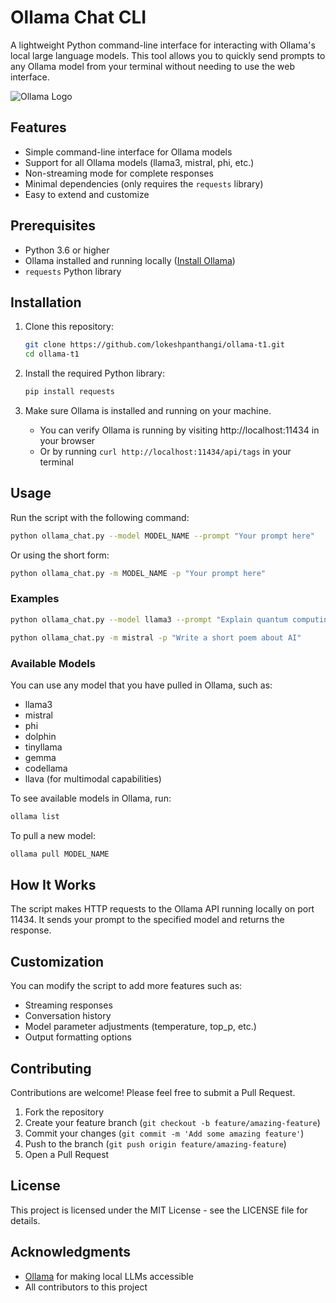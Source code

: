 # Ollama Chat CLI

A lightweight Python command-line interface for interacting with Ollama's local large language models. This tool allows you to quickly send prompts to any Ollama model from your terminal without needing to use the web interface.

![Ollama Logo](https://ollama.com/public/ollama.png)

## Features

- Simple command-line interface for Ollama models
- Support for all Ollama models (llama3, mistral, phi, etc.)
- Non-streaming mode for complete responses
- Minimal dependencies (only requires the `requests` library)
- Easy to extend and customize

## Prerequisites

- Python 3.6 or higher
- Ollama installed and running locally ([Install Ollama](https://ollama.com/download))
- `requests` Python library

## Installation

1. Clone this repository:
   ```bash
   git clone https://github.com/lokeshpanthangi/ollama-t1.git
   cd ollama-t1
   ```

2. Install the required Python library:
   ```bash
   pip install requests
   ```

3. Make sure Ollama is installed and running on your machine.
   - You can verify Ollama is running by visiting http://localhost:11434 in your browser
   - Or by running `curl http://localhost:11434/api/tags` in your terminal

## Usage

Run the script with the following command:

```bash
python ollama_chat.py --model MODEL_NAME --prompt "Your prompt here"
```

Or using the short form:

```bash
python ollama_chat.py -m MODEL_NAME -p "Your prompt here"
```

### Examples

```bash
python ollama_chat.py --model llama3 --prompt "Explain quantum computing in simple terms"
```

```bash
python ollama_chat.py -m mistral -p "Write a short poem about AI"
```

### Available Models

You can use any model that you have pulled in Ollama, such as:
- llama3
- mistral
- phi
- dolphin
- tinyllama
- gemma
- codellama
- llava (for multimodal capabilities)

To see available models in Ollama, run:
```bash
ollama list
```

To pull a new model:
```bash
ollama pull MODEL_NAME
```

## How It Works

The script makes HTTP requests to the Ollama API running locally on port 11434. It sends your prompt to the specified model and returns the response.

## Customization

You can modify the script to add more features such as:
- Streaming responses
- Conversation history
- Model parameter adjustments (temperature, top_p, etc.)
- Output formatting options

## Contributing

Contributions are welcome! Please feel free to submit a Pull Request.

1. Fork the repository
2. Create your feature branch (`git checkout -b feature/amazing-feature`)
3. Commit your changes (`git commit -m 'Add some amazing feature'`)
4. Push to the branch (`git push origin feature/amazing-feature`)
5. Open a Pull Request

## License

This project is licensed under the MIT License - see the LICENSE file for details.

## Acknowledgments

- [Ollama](https://ollama.com) for making local LLMs accessible
- All contributors to this project